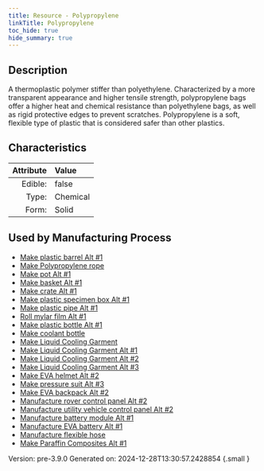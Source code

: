 ```yaml
---
title: Resource - Polypropylene
linkTitle: Polypropylene
toc_hide: true
hide_summary: true
---
```


## Description
&#10;&#9;&#9;A thermoplastic polymer stiffer than polyethylene. Characterized by a more &#10;&#9;&#9;transparent appearance and higher tensile strength, polypropylene bags &#10;&#9;&#9;offer a higher heat and chemical resistance than polyethylene bags, as well &#10;&#9;&#9;as rigid protective edges to prevent scratches. Polypropylene is a soft, &#10;&#9;&#9;flexible type of plastic that is considered safer than other plastics.

## Characteristics

| Attribute      | Value |
|--------:|:------|
|Edible:|false|
|Type:|Chemical|
|Form:|Solid|
 

## Used by Manufacturing Process

- [Make plastic barrel Alt #1](/docs/definitions/process/make-plastic-barrel-alt--1)
- [Make Polypropylene rope](/docs/definitions/process/make-polypropylene-rope)
- [Make pot Alt #1](/docs/definitions/process/make-pot-alt--1)
- [Make basket Alt #1](/docs/definitions/process/make-basket-alt--1)
- [Make crate Alt #1](/docs/definitions/process/make-crate-alt--1)
- [Make plastic specimen box Alt #1](/docs/definitions/process/make-plastic-specimen-box-alt--1)
- [Make plastic pipe Alt #1](/docs/definitions/process/make-plastic-pipe-alt--1)
- [Roll mylar film Alt #1](/docs/definitions/process/roll-mylar-film-alt--1)
- [Make plastic bottle Alt #1](/docs/definitions/process/make-plastic-bottle-alt--1)
- [Make coolant bottle](/docs/definitions/process/make-coolant-bottle)
- [Make Liquid Cooling Garment](/docs/definitions/process/make-liquid-cooling-garment)
- [Make Liquid Cooling Garment Alt #1](/docs/definitions/process/make-liquid-cooling-garment-alt--1)
- [Make Liquid Cooling Garment Alt #2](/docs/definitions/process/make-liquid-cooling-garment-alt--2)
- [Make Liquid Cooling Garment Alt #3](/docs/definitions/process/make-liquid-cooling-garment-alt--3)
- [Make EVA helmet Alt #2](/docs/definitions/process/make-eva-helmet-alt--2)
- [Make pressure suit Alt #3](/docs/definitions/process/make-pressure-suit-alt--3)
- [Make EVA backpack Alt #2](/docs/definitions/process/make-eva-backpack-alt--2)
- [Manufacture rover control panel Alt #2](/docs/definitions/process/manufacture-rover-control-panel-alt--2)
- [Manufacture utility vehicle control panel Alt #2](/docs/definitions/process/manufacture-utility-vehicle-control-panel-alt--2)
- [Manufacture battery module Alt #1](/docs/definitions/process/manufacture-battery-module-alt--1)
- [Manufacture EVA battery Alt #1](/docs/definitions/process/manufacture-eva-battery-alt--1)
- [Manufacture flexible hose](/docs/definitions/process/manufacture-flexible-hose)
- [Make Paraffin Composites Alt #1](/docs/definitions/process/make-paraffin-composites-alt--1)


    

Version: pre-3.9.0 Generated on: 2024-12-28T13:30:57.2428854
{.small }
